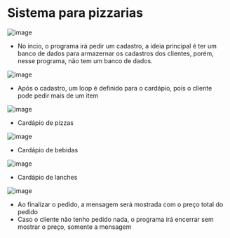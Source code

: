 <h1>Sistema para pizzarias</h1>
 


![image](https://github.com/Phpo10/Pizzaria/assets/127625504/05b7f98f-037d-4c41-b943-027204020986)


* No incio, o programa irá pedir um cadastro, a ideia principal é ter um banco de dados para armazernar os cadastros dos clientes, porém, nesse programa, não tem um banco de dados.



![image](https://github.com/Phpo10/Pizzaria/assets/127625504/ca732ea9-a1d8-4fed-b189-cef881a67c98)



* Após o cadastro, um loop é definido para o cardápio, pois o cliente pode pedir mais de um item



![image](https://github.com/Phpo10/Pizzaria/assets/127625504/aaa0b811-72af-4f52-bfea-23d382b67fb8)


* Cardápio de pizzas



![image](https://github.com/Phpo10/Pizzaria/assets/127625504/baf1b8f3-ce54-49c9-aa32-98cd0cf2e2fb)



* Cardápio de bebidas



![image](https://github.com/Phpo10/Pizzaria/assets/127625504/f0e2035a-1783-4429-99d1-70f3097dc630)



* Cardápio de lanches



![image](https://github.com/Phpo10/Pizzaria/assets/127625504/a19b903c-bee4-417a-999b-e7195171c3f1)



* Ao finalizar o pedido, a mensagem será mostrada com o preço total do pedido
* Caso o cliente não tenho pedido nada, o programa irá encerrar sem mostrar o preço, somente a mensagem
